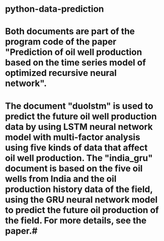 # python-data-prediction
# Both documents are part of the program code of the paper "Prediction of oil well production based on the time series model of optimized recursive neural network".
# The document "duolstm" is used to predict the future oil well production data by using LSTM neural network model with multi-factor analysis using five kinds of data that affect oil well production. The "india_gru" document is based on the five oil wells from India and the oil production history data of the field, using the GRU neural network model to predict the future oil production of the field. For more details, see the paper.#
